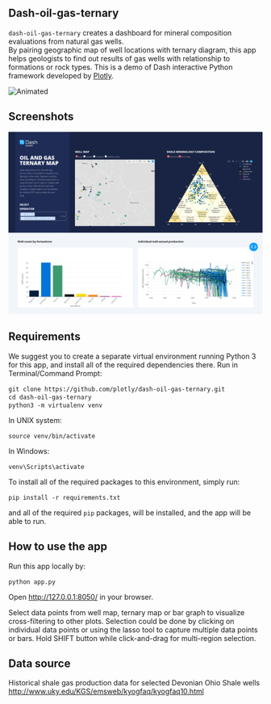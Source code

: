 ## Dash-oil-gas-ternary

`dash-oil-gas-ternary` creates a dashboard for mineral composition evaluations from natural gas wells.  
By pairing geographic map of well locations with ternary diagram, this app helps geologists to find out results of gas wells with relationship to formations or rock types.
This is a demo of Dash interactive Python framework developed by [Plotly](https//plot.ly/).

![Animated](assets/Screencast.gif)

## Screenshots
![initial](assets/Screenshot.png)


## Requirements
We suggest you to create a separate virtual environment running Python 3 for this app, and install all of the required dependencies there. Run in Terminal/Command Prompt:

```
git clone https://github.com/plotly/dash-oil-gas-ternary.git
cd dash-oil-gas-ternary
python3 -m virtualenv venv
```
In UNIX system: 

```
source venv/bin/activate
```
In Windows: 

```
venv\Scripts\activate
```

To install all of the required packages to this environment, simply run:

```
pip install -r requirements.txt
```

and all of the required `pip` packages, will be installed, and the app will be able to run.

## How to use the app
Run this app locally by:
```
python app.py
```
Open http://127.0.0.1:8050/ in your browser.

Select data points from well map, ternary map or bar graph to visualize cross-filtering to other plots.
Selection could be done by clicking on individual data points or using the lasso tool to capture multiple data points or bars. Hold SHIFT
button while click-and-drag for multi-region selection.

## Data source
Historical shale gas production data for selected Devonian Ohio Shale wells http://www.uky.edu/KGS/emsweb/kyogfaq/kyogfaq10.html
